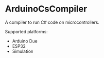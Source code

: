 ﻿# ArduinoCsCompiler

A compiler to run C# code on microcontrollers.

Supported platforms:

- Arduino Due
- ESP32
- Simulation
